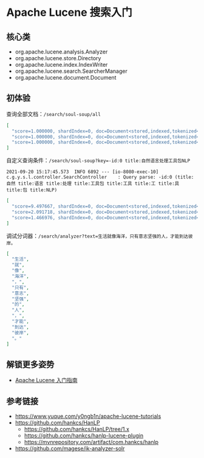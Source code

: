 # Apache Lucene 搜索入门

## 核心类

- org.apache.lucene.analysis.Analyzer
- org.apache.lucene.store.Directory
- org.apache.lucene.index.IndexWriter
- org.apache.lucene.search.SearcherManager
- org.apache.lucene.document.Document

## 初体验

查询全部文档：`/search/soul-soup/all`

```json
[
  "score=1.000000, shardIndex=0, doc=Document<stored,indexed,tokenized<id:-1> stored,indexed,tokenized<title:面向生产环境的多语种自然语言处理工具包，基于PyTorch和TensorFlow 2.x双引擎，目标是普及落地最前沿的NLP技术。HanLP具备功能完善、性能高效、架构清晰、语料时新、可自定义的特点。>>",
  "score=1.000000, shardIndex=0, doc=Document<stored,indexed,tokenized<id:228> stored,indexed,tokenized<title:学习使人快乐，不学习使人，更快乐。>>",
  "score=1.000000, shardIndex=0, doc=Document<stored,indexed,tokenized<id:376> stored,indexed,tokenized<title:为什么总是天妒英才呢？因为没人管笨蛋活多久。>>"
]
```

自定义查询条件：`/search/soul-soup?key=-id:0 title:自然语言处理工具包NLP`

```console
2021-09-20 15:17:45.573  INFO 6892 --- [io-8080-exec-10] c.g.y.s.l.controller.SearchController    : Query parse: -id:0 (title:自然 title:语言 title:处理 title:工具包 title:工具 title:工 title:具 title:包 title:NLP)
```

```json
[
  "score=9.497667, shardIndex=0, doc=Document<stored,indexed,tokenized<id:666> stored,indexed,tokenized<title:面向生产环境的多语种自然语言处理工具包，基于PyTorch和TensorFlow 2.x双引擎，目标是普及落地最前沿的NLP技术。HanLP具备功能完善、性能高效、架构清晰、语料时新、可自定义的特点。>>",
  "score=2.091718, shardIndex=0, doc=Document<stored,indexed,tokenized<id:1080> stored,indexed,tokenized<title:车到山前必有雾，船到桥头自然沉。>>",
  "score=1.466976, shardIndex=0, doc=Document<stored,indexed,tokenized<id:841> stored,indexed,tokenized<title:每次看你穿丝袜的时候，我都有一种无法言喻的感觉，那就是萝卜还包保鲜膜咧。>>"
]
```

调试分词器：`/search/analyzer?text=生活就像海洋，只有意志坚强的人，才能到达彼岸。`

```json
[
  "生活",
  "就",
  "像",
  "海洋",
  "，",
  "只有",
  "意志",
  "坚强",
  "的",
  "人",
  "，",
  "才能",
  "到达",
  "彼岸",
  "。"
]
```

## 解锁更多姿势

- [Apache Lucene 入门指南](https://www.yuque.com/y0ngb1n/apache-lucene-tutorials)

## 参考链接

- https://www.yuque.com/y0ngb1n/apache-lucene-tutorials
- https://github.com/hankcs/HanLP
  - https://github.com/hankcs/HanLP/tree/1.x
  - https://github.com/hankcs/hanlp-lucene-plugin
  - https://mvnrepository.com/artifact/com.hankcs/hanlp
- https://github.com/magese/ik-analyzer-solr
